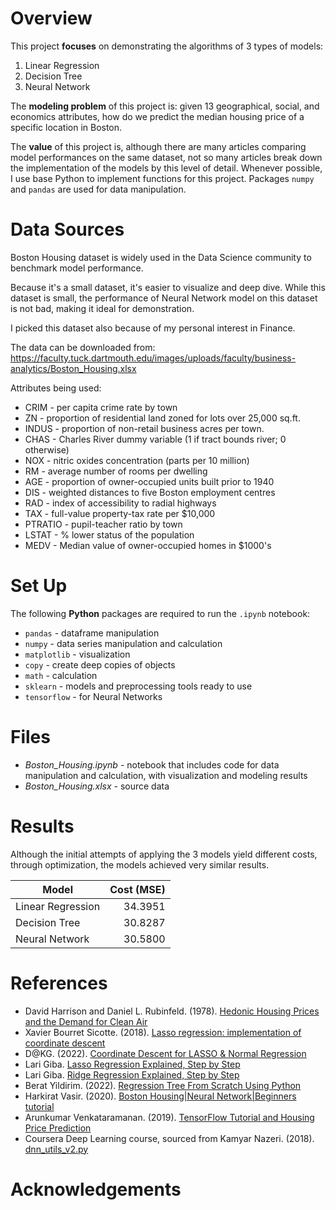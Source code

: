 # Overview
This project **focuses** on demonstrating the algorithms of 3 types of models:

1. Linear Regression
2. Decision Tree
3. Neural Network

The **modeling problem** of this project is: given 13 geographical, social, and economics attributes, how do we predict the median housing price of a specific location in Boston.

The **value** of this project is, although there are many articles comparing model performances on the same dataset, not so many articles break down the implementation of the models by this level of detail. Whenever possible, I use base Python to implement functions for this project. Packages `numpy` and `pandas` are used for data manipulation.

# Data Sources
Boston Housing dataset is widely used in the Data Science community to benchmark model performance. 

Because it's a small dataset, it's easier to visualize and deep dive. While this dataset is small, the performance of Neural Network model on this dataset is not bad, making it ideal for demonstration.

I picked this dataset also because of my personal interest in Finance.

The data can be downloaded from: https://faculty.tuck.dartmouth.edu/images/uploads/faculty/business-analytics/Boston_Housing.xlsx

Attributes being used: 
- CRIM - per capita crime rate by town  
- ZN - proportion of residential land zoned for lots over 25,000 sq.ft.  
- INDUS - proportion of non-retail business acres per town.  
- CHAS - Charles River dummy variable (1 if tract bounds river; 0 otherwise)  
- NOX - nitric oxides concentration (parts per 10 million)  
- RM - average number of rooms per dwelling  
- AGE - proportion of owner-occupied units built prior to 1940  
- DIS - weighted distances to five Boston employment centres  
- RAD - index of accessibility to radial highways  
- TAX - full-value property-tax rate per $10,000  
- PTRATIO - pupil-teacher ratio by town    
- LSTAT - % lower status of the population  
- MEDV - Median value of owner-occupied homes in $1000's

# Set Up
The following **Python** packages are required to run the `.ipynb` notebook:
- `pandas` - dataframe manipulation
- `numpy` - data series manipulation and calculation
- `matplotlib` - visualization
- `copy` - create deep copies of objects
- `math` - calculation
- `sklearn` - models and preprocessing tools ready to use
- `tensorflow` - for Neural Networks

# Files
- *Boston_Housing.ipynb* - notebook that includes code for data manipulation and calculation, with visualization and modeling results
- *Boston_Housing.xlsx* - source data

# Results
Although the initial attempts of applying the 3 models yield different costs, through optimization, the models achieved very similar results.

|Model|Cost (MSE)|
|-------|-------:|
|Linear Regression|34.3951|
|Decision Tree|30.8287|
|Neural Network|30.5800|

# References
- David Harrison and Daniel L. Rubinfeld. (1978). [Hedonic Housing Prices and the Demand for Clean Air](https://www.law.berkeley.edu/files/Hedonic.PDF)
- Xavier Bourret Sicotte. (2018). [Lasso regression: implementation of coordinate descent](https://xavierbourretsicotte.github.io/lasso_implementation.html)
- D@KG. (2022). [Coordinate Descent for LASSO & Normal Regression](https://www.kaggle.com/code/ddatad/coordinate-descent-for-lasso-normal-regression)
- Lari Giba. [Lasso Regression Explained, Step by Step](https://machinelearningcompass.com/machine_learning_models/lasso_regression/)
- Lari Giba. [Ridge Regression Explained, Step by Step](https://machinelearningcompass.com/machine_learning_models/ridge_regression/)
- Berat Yildirim. (2022). [Regression Tree From Scratch Using Python](https://medium.com/@beratyildirim/regression-tree-from-scratch-using-python-a74dba2bba5f)
- Harkirat Vasir. (2020). [Boston Housing|Neural Network|Beginners tutorial](https://www.kaggle.com/code/harkiratvasir/boston-housing-neural-network-beginners-tutorial)
- Arunkumar Venkataramanan. (2019). [TensorFlow Tutorial and Housing Price Prediction](https://www.kaggle.com/code/arunkumarramanan/tensorflow-tutorial-and-housing-price-prediction)
- Coursera Deep Learning course, sourced from Kamyar Nazeri. (2018). [dnn_utils_v2.py](https://github.com/knazeri/coursera/blob/master/deep-learning/1-neural-networks-and-deep-learning/4-building-your-deep-neural-network-step-by-step/dnn_utils_v2.py)

# Acknowledgements
